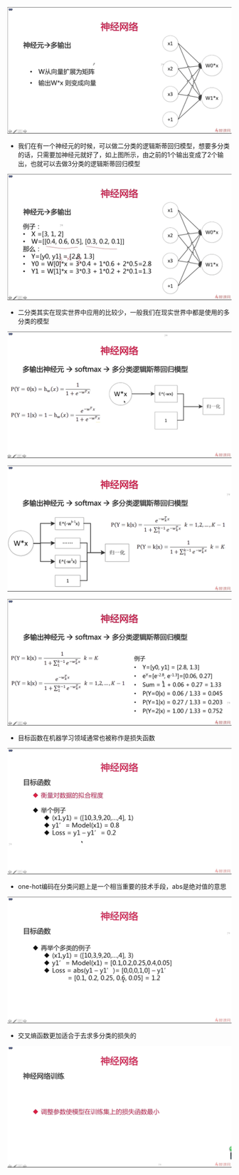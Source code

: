 ![1576932968422](assets/1576932968422.png)

- 我们在有一个神经元的时候，可以做二分类的逻辑斯蒂回归模型，想要多分类的话，只需要加神经元就好了，如上图所示，由之前的1个输出变成了2个输出，也就可以去做3分类的逻辑斯蒂回归模型

![1576933017906](assets/1576933017906.png)

- 二分类其实在现实世界中应用的比较少，一般我们在现实世界中都是使用的多分类的模型

![1576933226390](assets/1576933226390.png)

![1576933474822](assets/1576933474822.png)

![1576933838139](assets/1576933838139.png)

- 目标函数在机器学习领域通常也被称作是损失函数

![1576934045727](assets/1576934045727.png)

- one-hot编码在分类问题上是一个相当重要的技术手段，abs是绝对值的意思

![1576934456311](assets/1576934456311.png)

- 交叉熵函数更加适合于去求多分类的损失的

![1576934673768](assets/1576934673768.png)

